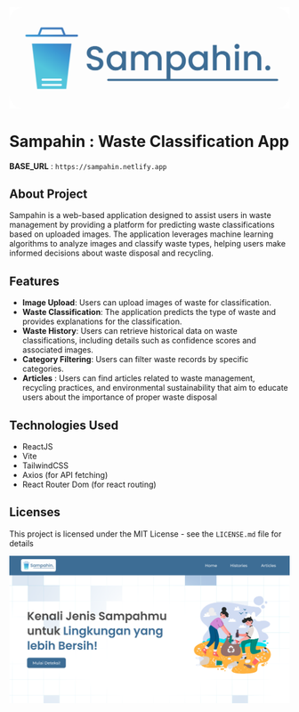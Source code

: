 <img src="./public/sampahin.png"/>

# Sampahin : Waste Classification App

**BASE_URL** : `https://sampahin.netlify.app`

## About Project

Sampahin is a web-based application designed to assist users in waste management by providing a platform for predicting waste classifications based on uploaded images. The application leverages machine learning algorithms to analyze images and classify waste types, helping users make informed decisions about waste disposal and recycling.

## Features

- **Image Upload**: Users can upload images of waste for classification.
- **Waste Classification**: The application predicts the type of waste and provides explanations for the classification.
- **Waste History**: Users can retrieve historical data on waste classifications, including details such as confidence scores and associated images.
- **Category Filtering**: Users can filter waste records by specific categories.
- **Articles** : Users can find articles related to waste management, recycling practices, and environmental sustainability that aim to educate users about the importance of proper waste disposal

## Technologies Used

- ReactJS
- Vite
- TailwindCSS
- Axios (for API fetching)
- React Router Dom (for react routing)

## Licenses

This project is licensed under the MIT License - see the `LICENSE.md` file for details

<img src="./public/Home Page - pic.png"/>
